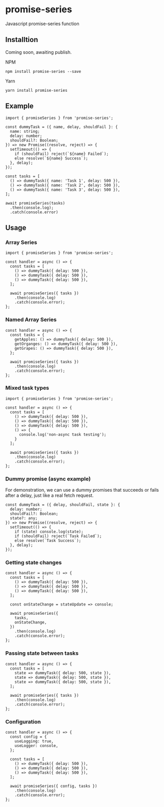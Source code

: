 # promise-series
Javascript promise-series function

## Installtion
Coming soon, awaiting publish.


NPM
```
npm install promise-series --save
```
Yarn
```
yarn install promise-series
```

## Example

```
import { promiseSeries } from 'promise-series';

const dummyTask = ({ name, delay, shouldFail }: {
  name: string;
  delay: number;
  shouldFail?: Boolean;
}) => new Promise((resolve, reject) => {
  setTimeout(() => {
    if (shouldFail) reject(`${name} Failed`);
    else resolve(`${name} Success`);
  }, delay);
});

const tasks = [
  () => dummyTask({ name: 'Task 1', delay: 500 }),
  () => dummyTask({ name: 'Task 2', delay: 500 }),
  () => dummyTask({ name: 'Task 3', delay: 500 }),
]; 

await promiseSeries(tasks)
  .then(console.log);
  .catch(console.error)
```

## Usage

### Array Series
```
import { promiseSeries } from 'promise-series';

const handler = async () => {
  const tasks = [
    () => dummyTask({ delay: 500 }),
    () => dummyTask({ delay: 500 }),
    () => dummyTask({ delay: 500 }),
  ];

  await promiseSeries({ tasks })
    .then(console.log)
    .catch(console.error);
};
```

### Named Array Series
```
const handler = async () => {
  const tasks = {
    getApples: () => dummyTask({ delay: 500 }),
    getOrganges: () => dummyTask({ delay: 500 }),
    getGrapes: () => dummyTask({ delay: 500 }),
  };

  await promiseSeries({ tasks })
    .then(console.log)
    .catch(console.error);
};
```

### Mixed task types
```
import { promiseSeries } from 'promise-series';

const handler = async () => {
  const tasks = [
    () => dummyTask({ delay: 500 }),
    () => dummyTask({ delay: 500 }),
    () => dummyTask({ delay: 500 }),
    () => {
      console.log('non-async task testing');
    }
  ];

  await promiseSeries({ tasks })
    .then(console.log)
    .catch(console.error);
};
```

### Dummy promise (async example)
For demonstration, we can use a dummy promises that succeeds or fails after a delay, just like a real fetch request.
```
const dummyTask = ({ delay, shouldFail, state }: {
  delay: number;
  shouldFail?: Boolean;
  state?: any;
}) => new Promise((resolve, reject) => {
  setTimeout(() => {
    if (state) console.log(state);
    if (shouldFail) reject(`Task Failed`);
    else resolve(`Task Success`);
  }, delay);
});
```

### Getting state changes
```
const handler = async () => {
  const tasks = [
    () => dummyTask({ delay: 500 }),
    () => dummyTask({ delay: 500 }),
    () => dummyTask({ delay: 500 }),
  ];

  const onStateChange = stateUpdate => console;

  await promiseSeries({
    tasks,
    onStateChange,
  })
    .then(console.log)
    .catch(console.error);
};
```

### Passing state between tasks
```
const handler = async () => {
  const tasks = [
    state => dummyTask({ delay: 500, state }),
    state => dummyTask({ delay: 500, state }),
    state => dummyTask({ delay: 500, state }),
  ];

  await promiseSeries({ tasks })
    .then(console.log)
    .catch(console.error);
};
```

### Configuration
```
const handler = async () => {
  const config = {
    useLogging: true,
    useLogger: console,
  };

  const tasks = [
    () => dummyTask({ delay: 500 }),
    () => dummyTask({ delay: 500 }),
    () => dummyTask({ delay: 500 }),
  ];

  await promiseSeries({ config, tasks })
    .then(console.log)
    .catch(console.error);
};
```